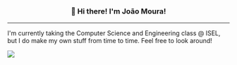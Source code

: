 <h3 align="center">👋 Hi there! I'm João Moura! </h3>

---

I'm currently taking the Computer Science and Engineering class @ ISEL, but I do make my own stuff from time to time. Feel free to look around!

<img align="left" src="https://github-readme-stats.vercel.app/api?username=ptkickass&count_private=true&show_icons=true" />
<br>
